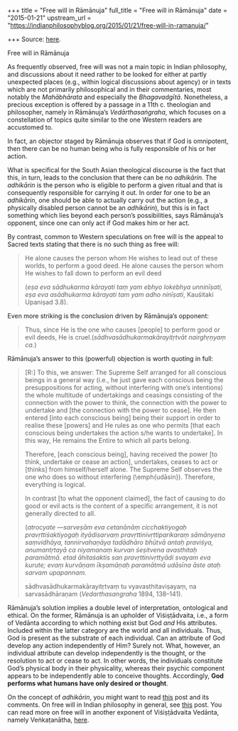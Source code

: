 +++
title = "Free will in Rāmānuja"
full_title = "Free will in Rāmānuja"
date = "2015-01-21"
upstream_url = "https://indianphilosophyblog.org/2015/01/21/free-will-in-ramanuja/"

+++
Source: [here](https://indianphilosophyblog.org/2015/01/21/free-will-in-ramanuja/).

Free will in Rāmānuja

As frequently observed, free will was not a main topic in Indian
philosophy, and discussions about it need rather to be looked for either
at partly unexpected places (e.g., within logical discussions about
agency) or in texts which are not primarily philosophical and in their
commentaries, most notably the *Mahābhārata* and especially the
*Bhagavadgītā*. Nonetheless, a precious exception is offered by a
passage in a 11th c. theologian and philosopher, namely in Rāmānuja’s
*Vedārthasaṅgraha*, which focuses on a constellation of topics quite
similar to the one Western readers are accustomed to.

In fact, an objector staged by Rāmānuja observes that if God is
omnipotent, then there can be no human being who is fully responsible of
his or her action.

What is specifical for the South Asian theological discourse is the fact
that this, in turn, leads to the conclusion that there can be no
*adhikārin*. The *adhikārin* is the person who is eligible to perform a
given ritual and that is consequently responsible for carrying it out.
In order for one to be an *adhikārin*, one should be able to actually
carry out the action (e.g., a physically disabled person cannot be an
*adhikārin*), but this is in fact something which lies beyond each
person’s possibilities, says Rāmānuja’s opponent, since one can only act
if God makes him or her act.

By contrast, common to Western speculations on free will is the appeal
to Sacred texts stating that there is no such thing as free will:

> He alone causes the person whom He wishes to lead out of these worlds,
> to perform a good deed. He alone causes the person whom He wishes to
> fall down to perform an evil deed
>
> (*eṣa eva sādhukarma kārayati taṃ yam ebhyo lokebhya unninīṣati, eṣa
> eva asādhukarma kārayati tam yam adho ninīṣati*, Kauśitaki Upaniṣad
> 3.8).

Even more striking is the conclusion driven by Rāmānuja’s opponent:

> Thus, since He is the one who causes \[people\] to perform good or
> evil deeds, He is cruel.(*sādhvasādhukarmakārayitṛtvāt nairghṛṇyaṃ
> ca.*)

Rāmānuja’s answer to this (powerful) objection is worth quoting in full:

> \[R:\] To this, we answer: The Supreme Self arranged for all conscious
> beings in a general way (i.e., he just gave each conscious being the
> presuppositions for acting, without interfering with one’s intentions)
> the whole multitude of undertakings and ceasings consisting of the
> connection with the power to think, the connection with the power to
> undertake and \[the connection with the power to cease\]. He then
> entered \[into each conscious being\] being their support in order to
> realise these \[powers\] and He rules as one who permits \[that each
> conscious being undertakes the action s/he wants to undertake\]. In
> this way, He remains the Entire to which all parts belong.
>
> Therefore, \[each conscious being\], having received the power \[to
> think, undertake or cease an action\], undertakes, ceases to act or
> \[thinks\] from himself/herself alone. The Supreme Self observes the
> one who does so without interfering (\\emph{udāsin}). Therefore,
> everything is logical.
>
> In contrast \[to what the opponent claimed\], the fact of causing to
> do good or evil acts is the content of a specific arrangement, it is
> not generally directed to all.
>
> (*atrocyate —sarveṣām eva cetanānāṃ cicchaktiyogaḥ pravṛttiśaktiyogaḥ
> ityādisarvaṃ pravṛttinivṛttiparikaraṃ sāmānyena saṃvidhāya,
> tannirvahaṇāya tadādhāro bhūtvā antaḥ praviśya, anumantṛtayā ca
> niyamanaṃ kurvan śeṣitvena avasthitaḥ paramātmā. etad āhitaśaktis san
> pravṛttinivṛttyādi svayam eva kurute; evaṃ kurvāṇam īkṣamāṇaḥ
> paramātmā udāsīna āste ataḥ sarvam upapannam.*
>
> sādhvasādhukarmakārayitṛtvaṃ tu vyavasthitaviṣayaṃ, na sarvasādhāraṇam
> (*Vedarthasangraha* 1894, 138–141).

Rāmānuja’s solution implies a double level of interpretation,
ontological and ethical. On the former, Rāmānuja is an upholder of
Viśiṣṭādvaita, i.e., a form of Vedānta according to which nothing exist
but God *and* His attributes. Included within the latter category are
the world and all individuals. Thus, God is present as the substrate of
each individual. Can an attribute of God develop any action
independently of Him? Surely not. What, however, an individual attribute
can develop independently is the thought, or the resolution to act or
cease to act. In other words, the individuals constitute God’s physical
body in their physicality, whereas their psychic component appears to be
independently able to conceive thoughts. Accordingly, **God performs
what humans have only desired or thought**.

On the concept of *adhikārin*, you might want to read
[this](http://indianphilosophyblog.org/2015/01/19/do-mima%E1%B9%83sakas-think-that-one-ought-to-sacrifice-or-that-one-ought-to-sacrifice-given-the-condition-x-applies/)
post and its comments. On free will in Indian philosophy in general, see
[this](http://elisafreschi.com/2014/03/03/doing-research-on-free-will-in-indian-philosophy/)
post. You can read more on free will in another exponent of
Viśiṣṭādvaita Vedānta, namely Veṅkaṭanātha,
[here](http://elisafreschi.com/2014/10/30/ve%E1%B9%85ka%E1%B9%ADanathas-epistemology-ontology-and-theology/).
